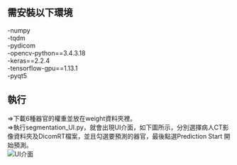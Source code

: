 ## 需安裝以下環境<br>
-numpy<br>
-tqdm<br>
-pydicom<br>
-opencv-python==3.4.3.18<br>
-keras==2.2.4<br>
-tensorflow-gpu==1.13.1<br>
-pyqt5<br>


## 執行<br>
=>下載6種器官的權重並放在weight資料夾裡。<br>
=>執行segmentation_UI.py，就會出現UI介面，如下圖所示，分別選擇病人CT影像資料夾及DicomRT檔案，並且勾選要預測的器官，最後點選Prediction Start 開始預測。<br>
![UI介面](https://user-images.githubusercontent.com/81366172/112757161-21c4e280-901b-11eb-9efb-21a6197f4d9c.JPG)
